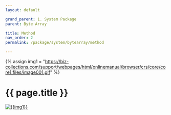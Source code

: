 ```yaml
---
layout: default

grand_parent: 1. System Package
parent: Byte Array

title: Method
nav_order: 2
permalink: /package/system/bytearray/method

---
```

{% assign img1 = "https://biz-collections.com/support/webpages/html/onlinemanual/browser/crs/core/core1.files/image001.gif" %}


# {{ page.title }}

<a href="{{ img1 }}" target="_blank"> <img src="{{ img1 }}" alt="{{img1}}"></a>